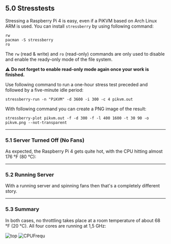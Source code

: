 ## 5.0 Stresstests

Stressing a Raspberry Pi 4 is easy, even if a PiKVM based on Arch Linux ARM is used. You can install `stressberry` by using following command:

```
rw
pacman -S stressberry
ro
```

The `rw` (read & write) and `ro` (read-only) commands are only used to disable and enable the ready-only mode of the file system.

⚠️ **Do not forget to enable read-only mode again once your work is finished.**

Use following command to run a one-hour stress test preceded and followed by a five-minute idle period:

```
stressberry-run -n "PiKVM" -d 3600 -i 300 -c 4 pikvm.out
```

With following command you can create a PNG image of the result:

```
stressberry-plot pikvm.out -f -d 300 -f -l 400 1600 -t 30 90 -o pikvm.png --not-transparent
```

---

### 5.1 Server Turned Off (No Fans)

As expected, the Raspberry Pi 4 gets quite hot, with the CPU hitting almost 176 °F (80 °C):

---

### 5.2 Running Server

With a running server and spinning fans then that's a completely different story.

---

### 5.3 Summary

In both cases, no throttling takes place at a room temperature of about 68 °F (20 °C). All four cores are running at 1,5 GHz:

![top](https://user-images.githubusercontent.com/40885610/228374420-c8e648c4-40a2-474a-823a-8b894a03ccfd.png)
![CPUFrequ](https://user-images.githubusercontent.com/40885610/228374433-6b904005-a047-4491-acd5-01caa752cf6a.png)
